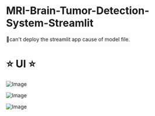 # MRI-Brain-Tumor-Detection-System-Streamlit

🥲can't deploy the streamlit app cause of model file.

# ⭐ UI ⭐
![Image](https://github.com/user-attachments/assets/46bb8d5c-075d-4b8a-9c04-ebb310441f1e)

![Image](https://github.com/user-attachments/assets/16b9e823-3ba7-4b66-8306-c11b6d8fe264)

![Image](https://github.com/user-attachments/assets/863bda3a-11f2-4a1a-b6a9-7de687c7b246) 
